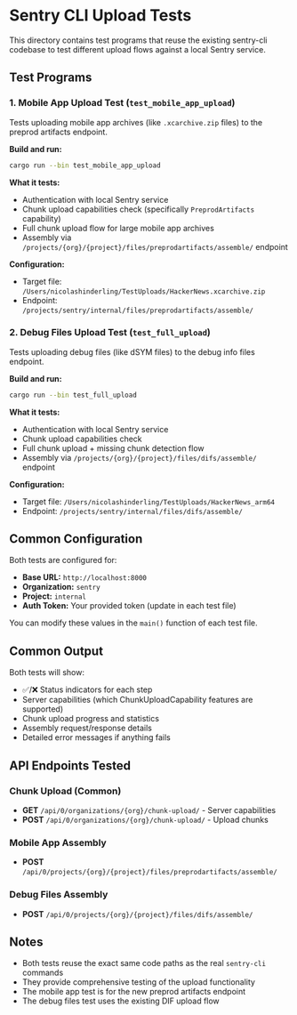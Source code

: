# Sentry CLI Upload Tests

This directory contains test programs that reuse the existing sentry-cli codebase to test different upload flows against a local Sentry service.

## Test Programs

### 1. Mobile App Upload Test (`test_mobile_app_upload`)

Tests uploading mobile app archives (like `.xcarchive.zip` files) to the preprod artifacts endpoint.

**Build and run:**
```bash
cargo run --bin test_mobile_app_upload
```

**What it tests:**
- Authentication with local Sentry service
- Chunk upload capabilities check (specifically `PreprodArtifacts` capability)
- Full chunk upload flow for large mobile app archives
- Assembly via `/projects/{org}/{project}/files/preprodartifacts/assemble/` endpoint

**Configuration:**
- Target file: `/Users/nicolashinderling/TestUploads/HackerNews.xcarchive.zip`
- Endpoint: `/projects/sentry/internal/files/preprodartifacts/assemble/`

### 2. Debug Files Upload Test (`test_full_upload`)

Tests uploading debug files (like dSYM files) to the debug info files endpoint.

**Build and run:**
```bash
cargo run --bin test_full_upload
```

**What it tests:**
- Authentication with local Sentry service
- Chunk upload capabilities check
- Full chunk upload + missing chunk detection flow
- Assembly via `/projects/{org}/{project}/files/difs/assemble/` endpoint

**Configuration:**
- Target file: `/Users/nicolashinderling/TestUploads/HackerNews_arm64`
- Endpoint: `/projects/sentry/internal/files/difs/assemble/`

## Common Configuration

Both tests are configured for:
- **Base URL:** `http://localhost:8000`
- **Organization:** `sentry`
- **Project:** `internal`
- **Auth Token:** Your provided token (update in each test file)

You can modify these values in the `main()` function of each test file.

## Common Output

Both tests will show:
- ✅/❌ Status indicators for each step
- Server capabilities (which ChunkUploadCapability features are supported)
- Chunk upload progress and statistics
- Assembly request/response details
- Detailed error messages if anything fails

## API Endpoints Tested

### Chunk Upload (Common)
- **GET** `/api/0/organizations/{org}/chunk-upload/` - Server capabilities
- **POST** `/api/0/organizations/{org}/chunk-upload/` - Upload chunks

### Mobile App Assembly
- **POST** `/api/0/projects/{org}/{project}/files/preprodartifacts/assemble/`

### Debug Files Assembly  
- **POST** `/api/0/projects/{org}/{project}/files/difs/assemble/`

## Notes

- Both tests reuse the exact same code paths as the real `sentry-cli` commands
- They provide comprehensive testing of the upload functionality
- The mobile app test is for the new preprod artifacts endpoint
- The debug files test uses the existing DIF upload flow 
